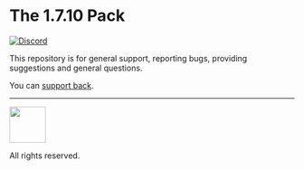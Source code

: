 The 1.7.10 Pack
===============
[![Discord](https://discordapp.com/api/guilds/96554564429299712/widget.png)](https://discord.gg/0XRCFkHskZH0DA3Q)

This repository is for general support, reporting bugs, providing suggestions and general questions.

You can [support back](https://bit.ly/The-1-7-10-Pack-Donation).

---

<a href="https://the-1710-pack.com/"><img src="https://i.imgur.com/2RL6W8G.png" width="64"></a>

All rights reserved.
